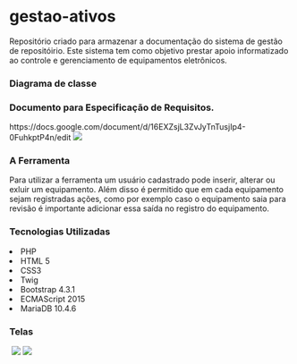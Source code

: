 # gestao-ativos
Repositório criado para armazenar a documentação do sistema de gestão de repositóirio. Este sistema tem como objetivo prestar apoio informatizado ao controle e gerenciamento de equipamentos eletrônicos.

<h3>Diagrama de classe</h3>

<h3> Documento para Especificação de Requisitos.</h3>
https://docs.google.com/document/d/16EXZsjL3ZvJyTnTusjIp4-0FuhkptP4n/edit

<img src="https://user-images.githubusercontent.com/54334704/199857354-a01ee23d-db80-4ef1-a363-60848561f7e1.png">

<h3> A Ferramenta </h3>
Para utilizar a ferramenta um usuário cadastrado pode inserir, alterar ou exluir um equipamento. Além disso é permitido que em cada equipamento sejam registradas ações, como por exemplo caso o equipamento saia para revisão é importante adicionar essa saída no registro do equipamento.

<h3>Tecnologias Utilizadas</h3>
<li>PHP</li>
<li>HTML 5</li>
<li>CSS3</li>
<li>Twig</li>
<li>Bootstrap 4.3.1</li>
<li>ECMAScript 2015</li>
<li>MariaDB 10.4.6</li>

<h3>Telas</h3>
<img scr="https://user-images.githubusercontent.com/54334704/199857922-f11e5175-e78e-47c0-ab2c-f24d092c5cf1.png">
<img src="https://user-images.githubusercontent.com/54334704/199857948-2b7ed62f-fceb-4166-8492-803dba168841.png">
<img src="https://user-images.githubusercontent.com/54334704/199857981-040ae099-8fa6-433e-8bcc-d54ee833e5b3.png">

